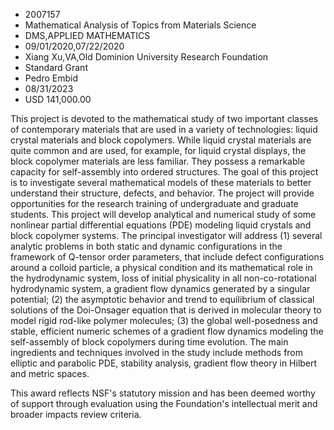 
* 2007157
* Mathematical Analysis of Topics from Materials Science
* DMS,APPLIED MATHEMATICS
* 09/01/2020,07/22/2020
* Xiang Xu,VA,Old Dominion University Research Foundation
* Standard Grant
* Pedro Embid
* 08/31/2023
* USD 141,000.00

This project is devoted to the mathematical study of two important classes of
contemporary materials that are used in a variety of technologies: liquid
crystal materials and block copolymers. While liquid crystal materials are quite
common and are used, for example, for liquid crystal displays, the block
copolymer materials are less familiar. They possess a remarkable capacity for
self-assembly into ordered structures. The goal of this project is to
investigate several mathematical models of these materials to better understand
their structure, defects, and behavior. The project will provide opportunities
for the research training of undergraduate and graduate students. This project
will develop analytical and numerical study of some nonlinear partial
differential equations (PDE) modeling liquid crystals and block copolymer
systems. The principal investigator will address (1) several analytic problems
in both static and dynamic configurations in the framework of Q-tensor order
parameters, that include defect configurations around a colloid particle, a
physical condition and its mathematical role in the hydrodynamic system, loss of
initial physicality in all non-co-rotational hydrodynamic system, a gradient
flow dynamics generated by a singular potential; (2) the asymptotic behavior and
trend to equilibrium of classical solutions of the Doi-Onsager equation that is
derived in molecular theory to model rigid rod-like polymer molecules; (3) the
global well-posedness and stable, efficient numeric schemes of a gradient flow
dynamics modeling the self-assembly of block copolymers during time evolution.
The main ingredients and techniques involved in the study include methods from
elliptic and parabolic PDE, stability analysis, gradient flow theory in Hilbert
and metric spaces.

This award reflects NSF's statutory mission and has been deemed worthy of
support through evaluation using the Foundation's intellectual merit and broader
impacts review criteria.
